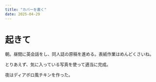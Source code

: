 ```yaml
---
title: "カバーを書く"
date: 2025-04-29
---
```



# 起きて
朝。昼間に英会話をし、同人誌の原稿を進める。表紙作業はめんどくさいね。

とりあえず、気に入っている写真を使って適当に完成。

夜はディアボロ風チキンを作った。